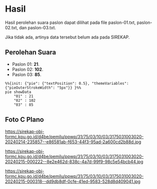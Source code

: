 # Hasil

Hasil perolehan suara paslon dapat dilihat pada file paslon-01.txt, paslon-02.txt, dan paslon-03.txt.

Jika tidak ada, artinya data tersebut belum ada pada SIREKAP.

## Perolehan Suara

 * Paslon 01: **21**.
 * Paslon 02: **102**.
 * Paslon 03: **85**.

```mermaid
%%{init: {"pie": {"textPosition": 0.5}, "themeVariables": {"pieOuterStrokeWidth": "5px"}} }%%
pie showData
    "01" : 21
    "02" : 102
    "03" : 85
```
## Foto C Plano

https://sirekap-obj-formc.kpu.go.id/d4be/pemilu/ppwp/31/75/03/10/03/3175031003020-20240214-235857--e86581ab-f653-44f3-95ad-2a600cd2b88d.jpg

https://sirekap-obj-formc.kpu.go.id/d4be/pemilu/ppwp/31/75/03/10/03/3175031003020-20240215-000222--8e2e462d-838c-4a7d-99f9-98c5e54bcb44.jpg

https://sirekap-obj-formc.kpu.go.id/d4be/pemilu/ppwp/31/75/03/10/03/3175031003020-20240215-000318--dd9db8df-0cfe-41ed-9583-528d8d409041.jpg
